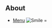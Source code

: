 ## About
 - [Menu](https://Lilith-Paynter.github.io/Menu.html)
![Smile =](https://openclipart.org/image/800px/285971)
